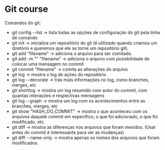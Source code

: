 # Git course

Comandos do git:

- git config --list -> lista todas as opções de configuração do git pela linha de comando
- git init -> inicializa um repositório do git (é utilizado quando criamos um diretório e queremos que ele se torne um repositório git).
- git add "filename" -> adiciona o arquivo para ser comitado.
- git add -m "" "filename" -> adiciona o arquivo com possibilidade de colocar uma mensagem no commit
- git commit "filename" -> comita as alterações do arquivo
- git log -> mostra o log de ações do repositório
- git log --decorate -> trás mais informações no log, como branches, merges, etc
- git shortlog -> mostra um log resumido com autor do commit, com quantas interações e respectivas mensagens
- git log --graph -> mostra um log com os acontecimentos entre as branches, merges, etc
- git show "HASH_DO_COMMIT" -> mostra o que aconteceu com os arquivos daquele commit em específico, o que foi adicionado, o que foi modificado, etc. 
- git diff -> mostra as diferenças nos arquivos que foram mexidos. (Usar antes do commit é interessante para ver as mudanças)
- git diff --name-only -> mostra apenas os nomes dos arquivos que foram modificados.